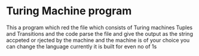 # Turing Machine program
 This a program which red the file which consists of Turing machines Tuples and Transitions and the code parse the file and give the output as the string accpeted or rjected by the machine and the machine is of your choice you can change the language currently it is built for even no of 1s
